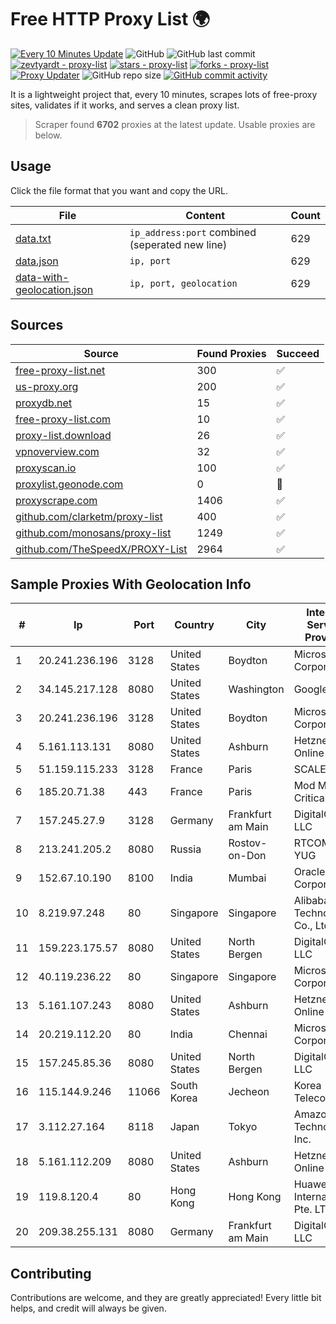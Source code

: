 
# Free HTTP Proxy List 🌍

[![Every 10 Minutes Update](https://github.com/mertguvencli/http-proxy-list/actions/workflows/main.yml/badge.svg?branch=main)](https://github.com/mertguvencli/http-proxy-list/actions/workflows/main.yml)
![GitHub](https://img.shields.io/github/license/mertguvencli/http-proxy-list)
![GitHub last commit](https://img.shields.io/github/last-commit/mertguvencli/http-proxy-list)
[![zevtyardt - proxy-list](https://img.shields.io/static/v1?label=zevtyardt&message=proxy-list&color=blue&logo=github)](https://github.com/zevtyardt/proxy-list "Go to GitHub repo")
[![stars - proxy-list](https://img.shields.io/github/stars/zevtyardt/proxy-list?style=social)](https://github.com/zevtyardt/proxy-list)
[![forks - proxy-list](https://img.shields.io/github/forks/zevtyardt/proxy-list?style=social)](https://github.com/zevtyardt/proxy-list)
[![Proxy Updater](https://github.com/zevtyardt/proxy-list/workflows/Proxy%20Updater/badge.svg)](https://github.com/zevtyardt/proxy-list/actions?query=workflow:"Proxy+Updater")
![GitHub repo size](https://img.shields.io/github/repo-size/zevtyardt/proxy-list)
[![GitHub commit activity](https://img.shields.io/github/commit-activity/m/zevtyardt/proxy-list?logo=commits)](https://github.com/zevtyardt/proxy-list/commits/main)

It is a lightweight project that, every 10 minutes, scrapes lots of free-proxy sites, validates if it works, and serves a clean proxy list.

> Scraper found **6702** proxies at the latest update. Usable proxies are below.

## Usage

Click the file format that you want and copy the URL.

|File|Content|Count|
|----|-------|-----|
|[data.txt](https://raw.githubusercontent.com/mertguvencli/http-proxy-list/main/proxy-list/data.txt)|`ip_address:port` combined (seperated new line)|629|
|[data.json](https://raw.githubusercontent.com/mertguvencli/http-proxy-list/main/proxy-list/data.json)|`ip, port`|629|
|[data-with-geolocation.json](https://raw.githubusercontent.com/mertguvencli/http-proxy-list/main/proxy-list/data-with-geolocation.json)|`ip, port, geolocation`|629|

## Sources

|Source|Found Proxies|Succeed|
|------|-------------|-------|
|[free-proxy-list.net](https://free-proxy-list.net)|300|✅|
|[us-proxy.org](https://www.us-proxy.org)|200|✅|
|[proxydb.net](http://proxydb.net)|15|✅|
|[free-proxy-list.com](https://free-proxy-list.com/?page=&port=&type%5B%5D=http&type%5B%5D=https&up_time=0&search=Search)|10|✅|
|[proxy-list.download](https://www.proxy-list.download/HTTP)|26|✅|
|[vpnoverview.com](https://vpnoverview.com/privacy/anonymous-browsing/free-proxy-servers)|32|✅|
|[proxyscan.io](https://www.proxyscan.io)|100|✅|
|[proxylist.geonode.com](https://proxylist.geonode.com/api/proxy-list?limit=300&page=1&sort_by=lastChecked&sort_type=desc&protocols=http,https)|0|🚫|
|[proxyscrape.com](https://api.proxyscrape.com/v2/?request=displayproxies&protocol=http&timeout=10000&country=all&ssl=all&anonymity=all)|1406|✅|
|[github.com/clarketm/proxy-list](https://raw.githubusercontent.com/clarketm/proxy-list/master/proxy-list-raw.txt)|400|✅|
|[github.com/monosans/proxy-list](https://raw.githubusercontent.com/monosans/proxy-list/main/proxies/http.txt)|1249|✅|
|[github.com/TheSpeedX/PROXY-List](https://raw.githubusercontent.com/TheSpeedX/PROXY-List/master/http.txt)|2964|✅|


## Sample Proxies With Geolocation Info

|#|Ip|Port|Country|City|Internet Service Provider|
|-|--|----|-------|----|-------------------------|
|1|20.241.236.196|3128|United States|Boydton|Microsoft Corporation|
|2|34.145.217.128|8080|United States|Washington|Google LLC|
|3|20.241.236.196|3128|United States|Boydton|Microsoft Corporation|
|4|5.161.113.131|8080|United States|Ashburn|Hetzner Online GmbH|
|5|51.159.115.233|3128|France|Paris|SCALEWAY|
|6|185.20.71.38|443|France|Paris|Mod Mission Critical LLC|
|7|157.245.27.9|3128|Germany|Frankfurt am Main|DigitalOcean, LLC|
|8|213.241.205.2|8080|Russia|Rostov-on-Don|RTCOMM-YUG|
|9|152.67.10.190|8100|India|Mumbai|Oracle Corporation|
|10|8.219.97.248|80|Singapore|Singapore|Alibaba (US) Technology Co., Ltd.|
|11|159.223.175.57|8080|United States|North Bergen|DigitalOcean, LLC|
|12|40.119.236.22|80|Singapore|Singapore|Microsoft Corporation|
|13|5.161.107.243|8080|United States|Ashburn|Hetzner Online GmbH|
|14|20.219.112.20|80|India|Chennai|Microsoft Corporation|
|15|157.245.85.36|8080|United States|North Bergen|DigitalOcean, LLC|
|16|115.144.9.246|11066|South Korea|Jecheon|Korea Telecom|
|17|3.112.27.164|8118|Japan|Tokyo|Amazon Technologies Inc.|
|18|5.161.112.209|8080|United States|Ashburn|Hetzner Online GmbH|
|19|119.8.120.4|80|Hong Kong|Hong Kong|Huawei International Pte. LTD|
|20|209.38.255.131|8080|Germany|Frankfurt am Main|DigitalOcean, LLC|



## Contributing

Contributions are welcome, and they are greatly appreciated! Every
little bit helps, and credit will always be given.

